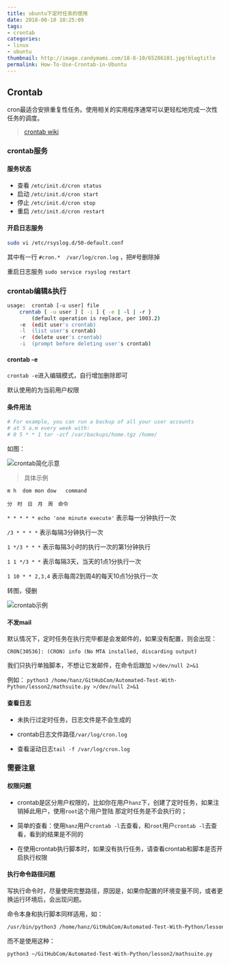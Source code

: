 ```yaml
---
title: ubuntu下定时任务的使用
date: 2018-08-10 10:25:09
tags:
- crontab
categories:
- linux
- ubuntu
thumbnail: http://image.candymami.com/18-8-10/65286101.jpg!blogtitle
permalink: How-To-Use-Crontab-in-Ubuntu
---
```


Crontab
----

cron最适合安排重复性任务。使用相关的实用程序通常可以更轻松地完成一次性任务的调度。

> [crontab wiki](https://en.wikipedia.org/wiki/Cron)

### crontab服务

#### 服务状态

- 查看 `/etc/init.d/cron status`
- 启动 `/etc/init.d/cron start`
- 停止 `/etc/init.d/cron stop`
- 重启 `/etc/init.d/cron restart`

#### 开启日志服务

```bash
sudo vi /etc/rsyslog.d/50-default.conf
```

其中有一行 `#cron.*  /var/log/cron.log` ，把#号删除掉

重启日志服务 `sudo service rsyslog restart`

### crontab编辑&执行

```bash
usage:	crontab [-u user] file
	crontab [ -u user ] [ -i ] { -e | -l | -r }
		(default operation is replace, per 1003.2)
	-e	(edit user's crontab)
	-l	(list user's crontab)
	-r	(delete user's crontab)
	-i	(prompt before deleting user's crontab)
```
#### crontab -e

`crontab -e`进入编辑模式，自行增加删除即可

默认使用的为当前用户权限

#### 条件用法

```bash
# For example, you can run a backup of all your user accounts
# at 5 a.m every week with:
# 0 5 * * 1 tar -zcf /var/backups/home.tgz /home/
```

如图：

![crontab简化示意](http://image.candymami.com/18-8-10/62327893.jpg)

> 具体示例

`m h  dom mon dow   command `

`分　时　日　月　周　命令`

`* * * * * echo 'one minute execute'` 表示每一分钟执行一次

`/3 * * * *` 表示每隔3分钟执行一次

`1 */3 * * *` 表示每隔3小时的执行一次的第1分钟执行

`1 1 */3 * *` 表示每隔3天，当天的1点1分执行一次

`1 10 * * 2,3,4` 表示每周2到周4的每天10点1分执行一次

转图，侵删

![crontab示例](http://image.candymami.com/18-8-10/48469475.jpg)

#### 不发mail

默认情况下，定时任务在执行完毕都是会发邮件的，如果没有配置，则会出现：

`CRON[30536]: (CRON) info (No MTA installed, discarding output)`

我们只执行单独脚本，不想让它发邮件，在命令后跟加 `>/dev/null 2>&1`

例如：
`python3 /home/hanz/GitHubCom/Automated-Test-With-Python/lesson2/mathsuite.py >/dev/null 2>&1`

#### 查看日志

- 未执行过定时任务，日志文件是不会生成的

- crontab日志文件路径`/var/log/cron.log`

- 查看滚动日志`tail -f /var/log/cron.log`


### 需要注意

#### 权限问题

- crontab是区分用户权限的，比如你在用户`hanz`下，创建了定时任务，如果注销掉此用户，使用`root`这个用户登陆
那定时任务是不会执行的； 

- 简单的查看：使用`hanz`用户`crontab -l`去查看，和`root`用户`crontab -l`去查看，看到的结果是不同的

- 在使用crontab执行脚本时，如果没有执行任务，请查看crontab和脚本是否开启执行权限

#### 执行命令路径问题

写执行命令时，尽量使用完整路径，原因是，如果你配置的环境变量不同，或者更换运行环境后，会出现问题。

命令本身和执行脚本同样适用，如：

```bash
/usr/bin/python3 /home/hanz/GitHubCom/Automated-Test-With-Python/lesson2/mathsuite.py
```

而不是使用这种：

```bash
python3 ~/GitHubCom/Automated-Test-With-Python/lesson2/mathsuite.py
```
